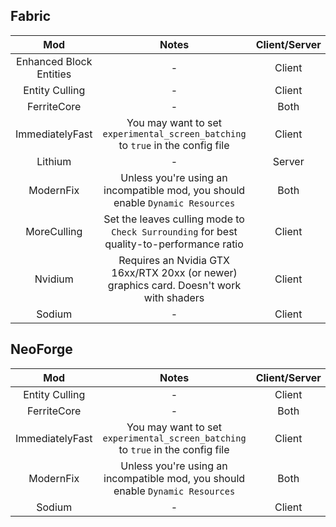 ## Fabric
| Mod | Notes | Client/Server |
|:---:|:---:|:---:|
| Enhanced Block Entities | - | Client |
| Entity Culling | - | Client |
| FerriteCore | - | Both |
| ImmediatelyFast | You may want to set `experimental_screen_batching` to `true` in the config file | Client |
| Lithium | - | Server |
| ModernFix | Unless you're using an incompatible mod, you should enable `Dynamic Resources` | Both |
| MoreCulling | Set the leaves culling mode to `Check Surrounding` for best quality-to-performance ratio | Client |
| Nvidium | Requires an Nvidia GTX 16xx/RTX 20xx (or newer) graphics card. Doesn't work with shaders | Client |
| Sodium | - | Client |

## NeoForge
| Mod | Notes | Client/Server |
|:---:|:---:|:---:|
| Entity Culling | - | Client |
| FerriteCore | - | Both |
| ImmediatelyFast | You may want to set `experimental_screen_batching` to `true` in the config file | Client |
| ModernFix | Unless you're using an incompatible mod, you should enable `Dynamic Resources` | Both |
| Sodium | - | Client |
